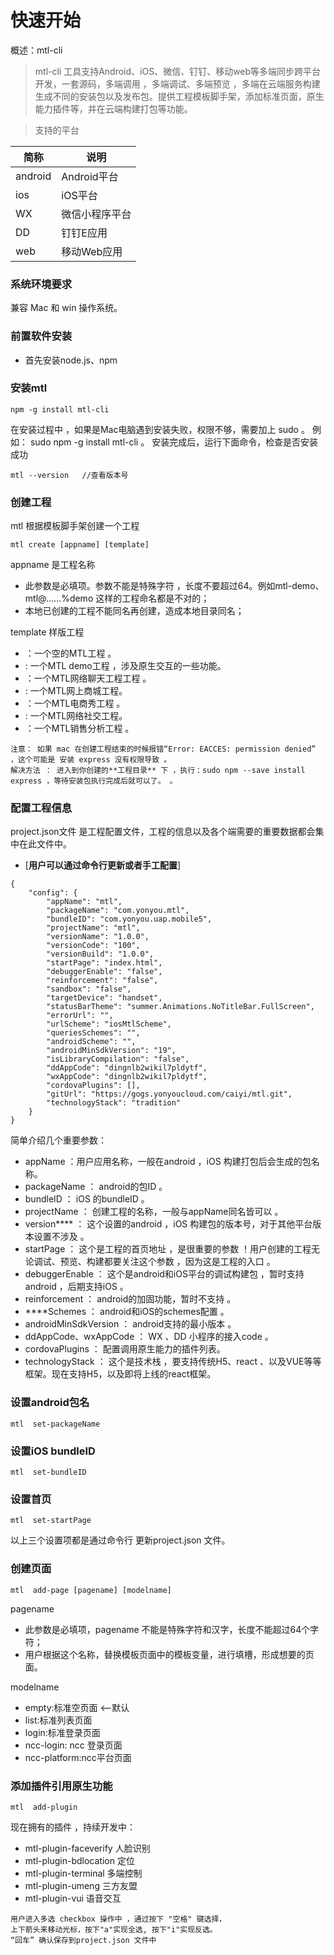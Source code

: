 


# 快速开始
概述：mtl-cli

> mtl-cli 工具支持Android、iOS、微信、钉钉、移动web等多端同步跨平台开发，一套源码，多端调用 ，多端调试、多端预览 ，多端在云端服务构建生成不同的安装包以及发布包。提供工程模板脚手架，添加标准页面，原生能力插件等，并在云端构建打包等功能。

> 支持的平台

简称 | 说明
---|---
android | Android平台
ios | iOS平台
WX | 微信小程序平台
DD | 钉钉E应用
web | 移动Web应用

### 系统环境要求
兼容  Mac 和 win 操作系统。

### 前置软件安装
+ 首先安装node.js、npm


### 安装mtl


```
npm -g install mtl-cli
```
在安装过程中 ，如果是Mac电脑遇到安装失败，权限不够，需要加上 sudo  。 例如： sudo npm -g install mtl-cli 。 安装完成后，运行下面命令，检查是否安装成功
```
mtl --version   //查看版本号
```







### 创建工程

mtl 根据模板脚手架创建一个工程 

```
mtl create [appname] [template]
```
appname 是工程名称
+  此参数是必填项。参数不能是特殊字符 ，长度不要超过64。例如mtl-demo、mtl@……%demo 这样的工程命名都是不对的；
+  本地已创建的工程不能同名再创建，造成本地目录同名；

template 样版工程
+  ：一个空的MTL工程 。
+  : 一个MTL demo工程 ，涉及原生交互的一些功能。
+  ：一个MTL网络聊天工程工程 。
+  : 一个MTL网上商城工程。
+  ：一个MTL电商秀工程 。
+  : 一个MTL网络社交工程。
+  ：一个MTL销售分析工程 。

```
注意： 如果 mac 在创建工程结束的时候报错“Error: EACCES: permission denied” ，这个可能是 安装 express 没有权限导致 。
解决方法 ： 进入到你创建的**工程目录** 下 ，执行：sudo npm --save install express ，等待安装包执行完成后就可以了。 。  
```
### 配置工程信息

project.json文件 是工程配置文件，工程的信息以及各个端需要的重要数据都会集中在此文件中。

+ [**用户可以通过命令行更新或者手工配置**]
```
{
    "config": {
        "appName": "mtl",
        "packageName": "com.yonyou.mtl",
        "bundleID": "com.yonyou.uap.mobile5",
        "projectName": "mtl",
        "versionName": "1.0.0",
        "versionCode": "100",
        "versionBuild": "1.0.0",
        "startPage": "index.html",
        "debuggerEnable": "false",
        "reinforcement": "false",
        "sandbox": "false",
        "targetDevice": "handset",
        "statusBarTheme": "summer.Animations.NoTitleBar.FullScreen",
        "errorUrl": "",
        "urlScheme": "iosMtlScheme",
        "queriesSchemes": "",
        "androidScheme": "",
        "androidMinSdkVersion": "19",
        "isLibraryCompilation": "false",
        "ddAppCode": "dingnlb2wikil7pldytf",
        "wxAppCode": "dingnlb2wikil7pldytf",
        "cordovaPlugins": [],
        "gitUrl": "https://gogs.yonyoucloud.com/caiyi/mtl.git",
        "technologyStack": "tradition"
    }
}
```
简单介绍几个重要参数：
+  appName ：用户应用名称，一般在android ，iOS 构建打包后会生成的包名称。
+  packageName ： android的包ID 。
+  bundleID ： iOS 的bundleID 。
+  projectName ： 创建工程的名称，一般与appName同名皆可以 。
+  version**** ： 这个设置的android ，iOS 构建包的版本号，对于其他平台版本设置不涉及 。
+  startPage ： 这个是工程的首页地址 ，是很重要的参数 ！用户创建的工程无论调试、预览、构建都要关注这个参数 ，因为这是工程的入口 。
+  debuggerEnable ： 这个是android和iOS平台的调试构建包 ，暂时支持android ，后期支持iOS 。
+  reinforcement ： android的加固功能，暂时不支持 。
+  ****Schemes ： android和iOS的schemes配置 。
+ androidMinSdkVersion ： android支持的最小版本 。
+ ddAppCode、wxAppCode ： WX 、DD 小程序的接入code 。
+ cordovaPlugins ： 配置调用原生能力的插件列表。
+ technologyStack ： 这个是技术栈 ，要支持传统H5、react 、以及VUE等等框架。现在支持H5，以及即将上线的react框架。




### 设置android包名
```
mtl  set-packageName   

```
### 设置iOS bundleID
```
mtl  set-bundleID   

```
### 设置首页
```
mtl  set-startPage   

```
以上三个设置项都是通过命令行 更新project.json 文件。


### 创建页面
```
mtl  add-page [pagename] [modelname] 

```
pagename
+ 此参数是必填项，pagename 不能是特殊字符和汉字，长度不能超过64个字符；
+ 用户根据这个名称，替换模板页面中的模板变量，进行填槽，形成想要的页面。

modelname
+ empty:标准空页面 <--默认
+ list:标准列表页面
+ login:标准登录页面
+ ncc-login: ncc 登录页面
+ ncc-platform:ncc平台页面


### 添加插件引用原生功能
```
mtl  add-plugin 
```
现在拥有的插件 ，持续开发中：
+ mtl-plugin-faceverify 人脸识别
+ mtl-plugin-bdlocation 定位
+ mtl-plugin-terminal   多端控制
+ mtl-plugin-umeng      三方友盟
+ mtl-plugin-vui        语音交互
```
用户进入多选 checkbox 操作中 ，通过按下 "空格" 键选择，
上下箭头来移动光标，按下"a"实现全选, 按下"i"实现反选。
“回车” 确认保存到project.json 文件中
```
